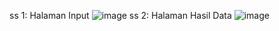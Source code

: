 ss 1: Halaman Input
![image](https://github.com/user-attachments/assets/22dbba56-d7b3-4541-9b40-cab0fb5cbae8)
ss 2: Halaman Hasil Data
![image](https://github.com/user-attachments/assets/1d59ee53-ad20-470e-aa11-441a653b9dbc)
